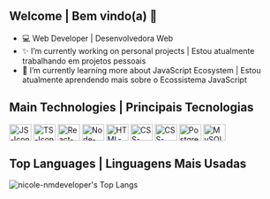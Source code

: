 ## Welcome | Bem vindo(a) 👋

- 💻 Web Developer | Desenvolvedora Web
- ✨ I’m currently working on personal projects | Estou atualmente trabalhando em projetos pessoais
- 💛 I’m currently learning more about JavaScript Ecosystem | Estou atualmente aprendendo mais sobre o Ecossistema JavaScript

## Main Technologies | Principais Tecnologias

<div>
    <img align="center" alt="JS-Icon" height="30" width="40" src="https://cdn.jsdelivr.net/gh/devicons/devicon/icons/javascript/javascript-original.svg" />
    <img align="center" alt="TS-Icon" height="30" width="40" src="https://cdn.jsdelivr.net/gh/devicons/devicon/icons/typescript/typescript-original.svg" />
    <img align="center" alt="React-Icon" height="30" width="40" src="https://cdn.jsdelivr.net/gh/devicons/devicon/icons/react/react-original.svg" />
    <img align="center" alt="Node-Icon" height="30" width="40" src="https://cdn.jsdelivr.net/gh/devicons/devicon/icons/nodejs/nodejs-original.svg" />
    <img align="center" alt="HTML-Icon" height="30" width="40" src="https://cdn.jsdelivr.net/gh/devicons/devicon/icons/html5/html5-original.svg" />
    <img align="center" alt="CSS-Icon" height="30" width="40" src="https://cdn.jsdelivr.net/gh/devicons/devicon/icons/css3/css3-original.svg" />
    <img align="center" alt="CSS-Icon" height="30" width="40" src="https://cdn.jsdelivr.net/gh/devicons/devicon@latest/icons/tailwindcss/tailwindcss-original.svg" />
    <img align="center" alt="PostgreSQL-Icon" height="30" width="40" src="https://cdn.jsdelivr.net/gh/devicons/devicon@latest/icons/postgresql/postgresql-plain.svg" />
    <img align="center" alt="MySQL-Icon" height="30" width="40" src="https://cdn.jsdelivr.net/gh/devicons/devicon/icons/mysql/mysql-original.svg" />
</div>

## Top Languages | Linguagens Mais Usadas

![nicole-nmdeveloper's Top Langs](https://github-readme-stats.vercel.app/api/top-langs/?username=nicole-nmdeveloper&theme=transparent&layout=compact)
